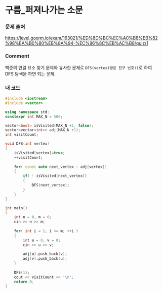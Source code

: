 # 구름_퍼져나가는 소문 

### 문제 출처
https://level.goorm.io/exam/163021/%ED%8D%BC%EC%A0%B8%EB%82%98%EA%B0%80%EB%8A%94-%EC%86%8C%EB%AC%B8/quiz/1

### Comment
백준의 연결 요소 찾기 문제와 유사한 문제로 `DFS(vertex(방문 친구 번호))`로 하여 DFS 탐색을 하면 되는 문제.

### 내 코드
```cpp
#include <iostream>
#include <vector>

using namespace std;
constexpr int MAX_N = 500;

vector<bool> isVisited(MAX_N +1, false);
vector<vector<int>> adj(MAX_N +1);
int visitCount;

void DFS(int vertex)
{
	isVisited[vertex]=true;
	++visitCount;
	
	for( const auto next_vertex : adj[vertex])
	{
		if( ! isVisited[next_vertex])
		{
			DFS(next_vertex);
		}
	}
}

int main() 
{
	int n = 0, m = 0;
	cin >> n >> m;
	
	for( int i = 1; i <= m; ++i )
	{
		int u = 0, v = 0;
		cin >> u >> v;
		
		adj[u].push_back(v);
		adj[v].push_back(u);
	}
	
	DFS(1);
	cout << visitCount << '\n';
	return 0;
}
```
